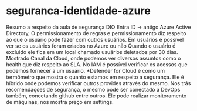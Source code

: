 # seguranca-identidade-azure
Resumo a respeito da aula de segurança DIO
Entra ID -> antigo Azure Active Directory, 
O permissionamento de regras e permissionamento diz respeito ao que o usuário pode fazer com outros usuários.
Em usuários é possível ver se os usuários foram criados no Azure ou não
Quando o usuário é excluido ele fica em um local chamado usuários deletados por 30 dias.
Mostrado Canal da Cloud, onde podemos ver diversos assuntos como o health que diz respeito ao SLA.
No IAM é possível verificar os acessos que podemos fornecer a um usuário.
*Defender for Cloud é como um termômetro que mostra o quanto estamos em respeito a segurança. Ele é híbrido onde podemos verificar outros provides através do mesmo.
Nos trás recomendações de segurança, o mesmo pode ser conectado a DevOps também, conectando github entre outros.
Ele pode realizar monitoramento de máquinas, nos mostra preço em settings. 
